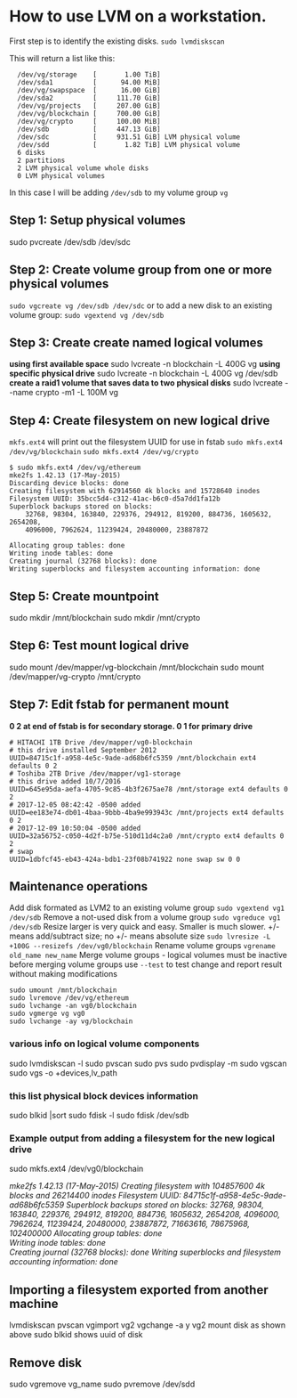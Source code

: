 # How to use LVM on a workstation.

First step is to identify the existing disks.
`sudo lvmdiskscan`

This will return a list like this:
```
  /dev/vg/storage    [       1.00 TiB] 
  /dev/sda1          [      94.00 MiB] 
  /dev/vg/swapspace  [      16.00 GiB] 
  /dev/sda2          [     111.70 GiB] 
  /dev/vg/projects   [     207.00 GiB] 
  /dev/vg/blockchain [     700.00 GiB] 
  /dev/vg/crypto     [     100.00 MiB] 
  /dev/sdb           [     447.13 GiB] 
  /dev/sdc           [     931.51 GiB] LVM physical volume
  /dev/sdd           [       1.82 TiB] LVM physical volume
  6 disks
  2 partitions
  2 LVM physical volume whole disks
  0 LVM physical volumes
```
In this case I will be adding `/dev/sdb` to my volume group `vg`

## Step 1: Setup physical volumes
sudo pvcreate /dev/sdb /dev/sdc

## Step 2: Create volume group from one or more physical volumes
`sudo vgcreate vg /dev/sdb /dev/sdc`
or to add a new disk to an existing volume group:
`sudo vgextend vg /dev/sdb`


## Step 3: Create create named logical volumes
**using first available space**
sudo lvcreate -n blockchain -L 400G vg
**using specific physical drive**
sudo lvcreate -n blockchain -L 400G vg /dev/sdb
**create a raid1 volume that saves data to two physical disks**
sudo lvcreate --name crypto -m1 -L 100M vg

## Step 4: Create filesystem on new logical drive
`mkfs.ext4` will print out the filesystem UUID for use in fstab
`sudo mkfs.ext4 /dev/vg/blockchain`
`sudo mkfs.ext4 /dev/vg/crypto`

```
$ sudo mkfs.ext4 /dev/vg/ethereum
mke2fs 1.42.13 (17-May-2015)
Discarding device blocks: done
Creating filesystem with 62914560 4k blocks and 15728640 inodes
Filesystem UUID: 35bcc5d4-c312-41ac-b6c0-d5a7dd1fa12b
Superblock backups stored on blocks:
	32768, 98304, 163840, 229376, 294912, 819200, 884736, 1605632, 2654208,
	4096000, 7962624, 11239424, 20480000, 23887872

Allocating group tables: done
Writing inode tables: done
Creating journal (32768 blocks): done
Writing superblocks and filesystem accounting information: done
```

## Step 5: Create mountpoint
sudo mkdir /mnt/blockchain
sudo mkdir /mnt/crypto

## Step 6: Test mount logical drive
sudo mount /dev/mapper/vg-blockchain /mnt/blockchain
sudo mount /dev/mapper/vg-crypto /mnt/crypto

## Step 7: Edit fstab for permanent mount
**0 2 at end of fstab is for secondary storage.  0 1 for primary drive**
```
# HITACHI 1TB Drive /dev/mapper/vg0-blockchain
# this drive installed September 2012
UUID=84715c1f-a958-4e5c-9ade-ad68b6fc5359 /mnt/blockchain ext4 defaults 0 2
# Toshiba 2TB Drive /dev/mapper/vg1-storage
# this drive added 10/7/2016
UUID=645e95da-aefa-4705-9c85-4b3f2675ae78 /mnt/storage ext4 defaults 0 2
# 2017-12-05 08:42:42 -0500 added
UUID=ee183e74-db01-4baa-9bbb-4ba9e993943c /mnt/projects ext4 defaults 0 2
# 2017-12-09 10:50:04 -0500 added
UUID=32a56752-c050-4d2f-b75e-510d11d4c2a0 /mnt/crypto ext4 defaults 0 2
# swap
UUID=1dbfcf45-eb43-424a-bdb1-23f08b741922 none swap sw 0 0
```

## Maintenance operations
Add disk formated as LVM2 to an existing volume group
`sudo vgextend vg1 /dev/sdb`
Remove a not-used disk from a volume group
`sudo vgreduce vg1 /dev/sdb`
Resize larger is very quick and easy.  Smaller is much slower.
+/-  means add/subtract size; no +/- means absolute size
`sudo lvresize -L +100G --resizefs /dev/vg0/blockchain`
Rename volume groups
`vgrename old_name new_name`
Merge volume groups - logical volumes must be inactive before merging volume groups
use `--test` to test change and report result without making modifications
```
sudo umount /mnt/blockchain
sudo lvremove /dev/vg/ethereum
sudo lvchange -an vg0/blockchain
sudo vgmerge vg vg0
sudo lvchange -ay vg/blockchain
```


### various info on logical volume components
sudo lvmdiskscan -l
sudo pvscan
sudo pvs
sudo pvdisplay -m
sudo vgscan
sudo vgs -o +devices,lv_path

### this list physical block devices information
sudo blkid |sort
sudo fdisk -l
sudo fdisk /dev/sdb

### Example output from adding a filesystem for the new logical drive
sudo mkfs.ext4 /dev/vg0/blockchain

_mke2fs 1.42.13 (17-May-2015)
Creating filesystem with 104857600 4k blocks and 26214400 inodes
Filesystem UUID: 84715c1f-a958-4e5c-9ade-ad68b6fc5359
Superblock backups stored on blocks:
32768, 98304, 163840, 229376, 294912, 819200, 884736, 1605632, 2654208,
4096000, 7962624, 11239424, 20480000, 23887872, 71663616, 78675968,
102400000
Allocating group tables: done                            
Writing inode tables: done                            
Creating journal (32768 blocks): done
Writing superblocks and filesystem accounting information: done_


## Importing a filesystem exported from another machine

lvmdiskscan
pvscan
vgimport vg2
vgchange -a y vg2
mount disk as shown above
sudo blkid shows uuid of disk


## Remove disk
sudo vgremove vg_name
sudo pvremove /dev/sdd

